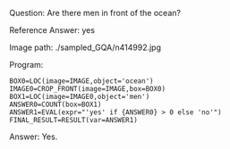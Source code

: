 Question: Are there men in front of the ocean?

Reference Answer: yes

Image path: ./sampled_GQA/n414992.jpg

Program:

```
BOX0=LOC(image=IMAGE,object='ocean')
IMAGE0=CROP_FRONT(image=IMAGE,box=BOX0)
BOX1=LOC(image=IMAGE0,object='men')
ANSWER0=COUNT(box=BOX1)
ANSWER1=EVAL(expr="'yes' if {ANSWER0} > 0 else 'no'")
FINAL_RESULT=RESULT(var=ANSWER1)
```
Answer: Yes.


